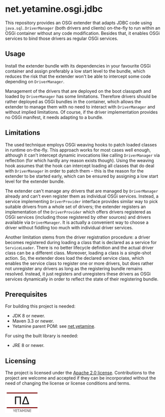 # net.yetamine.osgi.jdbc #

This repository provides an OSGi extender that adapts JDBC code using `java.sql.DriverManager` (both drivers and clients) on-the-fly to run within an OSGi container without any code modification. Besides that, it enables OSGi services to bind those drivers as regular OSGi services.


## Usage ##

Install the extender bundle with its dependencies in your favourite OSGi container and assign preferably a low start level to the bundle, which reduces the risk that the extender won't be able to intercept some code depending on `DriverManager`.

Management of the drivers that are deployed on the boot classpath and loaded by `DriverManager` has some limitations. Therefore drivers should be rather deployed as OSGi bundles in the container, which allows the extender to manage them with no need to interact with `DriverManager` and without implied limitations. Of course, if the driver implementation provides no OSGi manifest, it needs adapting to a bundle.


## Limitations

The used technique employs OSGi weaving hooks to patch loaded classes in runtime on-the-fly. This approach works for most cases well enough, although it can't intercept dynamic invocations like calling `DriverManager` via reflection (for which hardly any reason exists though). Using the weaving hook assumes that the hook can intercept loading all classes that do deal with `DriverManager` in order to patch them – this is the reason for the extender to be started early, which can be ensured by assigning a low start level for the extender bundle.

The extender can't manage any drivers that are managed by `DriverManager` already and can't even register them as individual OSGi services. Instead, a service implementing `DriverProvider` interface provides similar way to pick suitable drivers from a whole set of drivers; the extender registers an implementation of the `DriverProvider` which offers drivers registered as OSGi services (including those registered by other sources) and drivers available via `DriverManager`. It is actually a convenient way to choose a driver without fiddling too much with individual driver services.

Another limitation stems from the driver registration procedure: a driver becomes registered during loading a class that is declared as a service for `ServiceLoader`. There is no better lifecycle definition and the actual driver class can be a different class. Moreover, loading a class is a single-shot action. So, the extender does load the declared service class, which enables the service class to register one or more drivers, but does rather not unregister any drivers as long as the registering bundle remains resolved. Instead, it just registers and unregisters these drivers as OSGi services dynamically in order to reflect the state of their registering bundle.


## Prerequisites ##

For building this project is needed:

* JDK 8 or newer.
* Maven 3.3 or newer.
* Yetamine parent POM: see [net.yetamine](http://github.com/pdolezal/net.yetamine).

For using the built library is needed:

* JRE 8 or newer.


## Licensing ##

The project is licensed under the [Apache 2.0 license](http://www.apache.org/licenses/LICENSE-2.0). Contributions to the project are welcome and accepted if they can be incorporated without the need of changing the license or license conditions and terms.


[![Yetamine logo](https://github.com/pdolezal/net.yetamine/raw/master/about/Yetamine_small.png "Our logo")](https://github.com/pdolezal/net.yetamine/blob/master/about/Yetamine_large.png)
